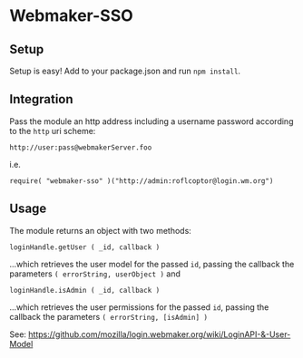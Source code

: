 Webmaker-SSO
============

## Setup

Setup is easy!  Add to your package.json and run `npm install`.

## Integration

Pass the module an http address including a username password according to the `http` uri scheme:

`http://user:pass@webmakerServer.foo`

i.e. 

`require( "webmaker-sso" )("http://admin:roflcoptor@login.wm.org")`

## Usage

The module returns an object with two methods:

`loginHandle.getUser ( _id, callback )`

 ...which retrieves the user model for the passed `id`, passing the callback the parameters `( errorString, userObject )` and

`loginHandle.isAdmin ( _id, callback )`

 ...which retrieves the user permissions for the passed `id`, passing the callback the parameters `( errorString, [isAdmin] )` 

See: https://github.com/mozilla/login.webmaker.org/wiki/LoginAPI-&-User-Model
